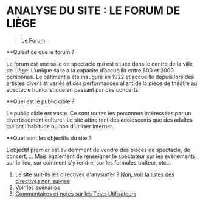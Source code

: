 # ANALYSE DU SITE : LE FORUM DE LIÈGE
> [Le Forum](https://www.leforum.be/)



**Qu’est ce que le forum ?

Le forum est une salle de spectacle qui est située dans le centre de la ville de Liège. L’unique salle a la capacité d’accueillir entre 600 et 2000 personnes. Le bâtiment a été inauguré en 1922 et accueille depuis lors des artistes divers et variés et des performances allant de la pièce de théâtre au spectacle humoristique en passant par des concerts.

**Quel est le public cible ?

Le public cible est vaste. Ce sont toutes les personnes intéressées par un divertissement culturel. Le site attire tant des adolescents que des adultes qui ont l’habitude ou non d’utiliser internet.

**Quel sont les objectifs du site ?

L’objectif premier est évidemment de vendre des places de spectacle, de concert, … Mais également de renseigner le spectateur sur les évènements, sur le lieu, sur comment s’y rendre, sur les formules traiteur, etc…



1. Le site suit-ils les directives d'anysurfer ? [Non, voir la listes des directives non suivies](./directives_anysurfer/)
2. [Voir les scénarios](./test_utilisateurs/scenarios.md)
3. [Commentaires et notes sur les Tests Utilisateurs](./test_utilisateurs/)

